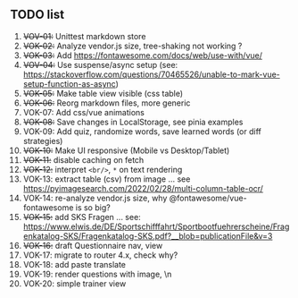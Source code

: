 ## TODO list

1. ~~VOV-01:~~ Unittest markdown store
1. ~~VOK-02:~~ Analyze vendor.js size, tree-shaking not working ?
1. ~~VOK-03:~~ Add https://fontawesome.com/docs/web/use-with/vue/
1. ~~VOV-04:~~ Use suspense/async setup (see: https://stackoverflow.com/questions/70465526/unable-to-mark-vue-setup-function-as-async)
1. ~~VOK-05:~~ Make table view visible (css table)
1. ~~VOK-06:~~ Reorg markdown files, more generic
1. VOK-07: Add css/vue animations
1. ~~VOK-08:~~ Save changes in LocalStorage, see pinia examples
1. VOK-09: Add quiz, randomize words, save learned words (or diff strategies)
1. ~~VOK-10:~~ Make UI responsive (Mobile vs Desktop/Tablet)
1. ~~VOK-11:~~ disable caching on fetch 
1. ~~VOK-12:~~ interpret `<br/>`, `*` on text rendering
1. VOK-13: extract table (csv) from image ... see https://pyimagesearch.com/2022/02/28/multi-column-table-ocr/
1. VOK-14: re-analyze vendor.js size, why @fontawesome/vue-fontawesome is so big?
1. ~~VOK-15:~~ add SKS Fragen ... see: https://www.elwis.de/DE/Sportschifffahrt/Sportbootfuehrerscheine/Fragenkatalog-SKS/Fragenkatalog-SKS.pdf?__blob=publicationFile&v=3
1. ~~VOK-16:~~ draft Questionnaire nav, view
1. VOK-17: migrate to router 4.x, check why?
1. VOK-18: add paste translate
1. VOK-19: render questions with image, \n
1. VOK-20: simple trainer view